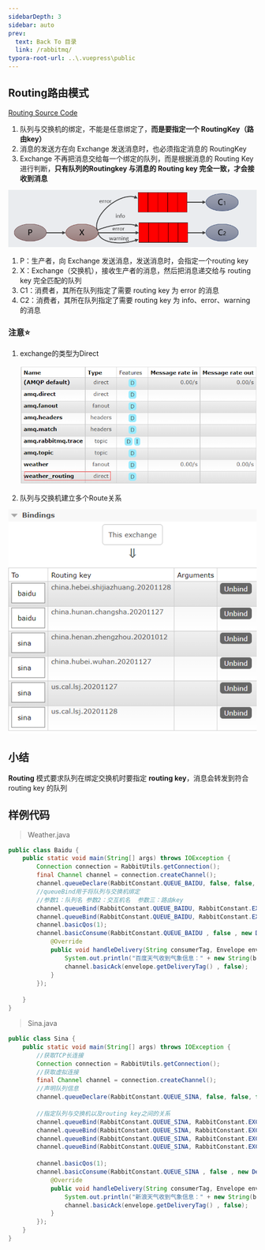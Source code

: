 ```yaml
---
sidebarDepth: 3
sidebar: auto
prev:
  text: Back To 目录
  link: /rabbitmq/
typora-root-url: ..\.vuepress\public
---
```


## Routing路由模式

[Routing Source Code](https://github.com/Q10Viking/learncode/tree/main/rabbitmq/_01_rabbitmq_java_api/src/main/java/org/hzz/routing)

1. 队列与交换机的绑定，不能是任意绑定了，**而是要指定一个 RoutingKey（路由key）**
2. 消息的发送方在向 Exchange 发送消息时，也必须指定消息的 RoutingKey
3. Exchange 不再把消息交给每一个绑定的队列，而是根据消息的 Routing Key 进行判断，**只有队列的Routingkey 与消息的 Routing key 完全一致，才会接收到消息**

![image-20211031021812135](/images/MySQL/image-20211031021812135.png)

1. P：生产者，向 Exchange 发送消息，发送消息时，会指定一个routing key
2. X：Exchange（交换机），接收生产者的消息，然后把消息递交给与 routing key 完全匹配的队列
3. C1：消费者，其所在队列指定了需要 routing key 为 error 的消息
4. C2：消费者，其所在队列指定了需要 routing key 为 info、error、warning 的消息

### 注意⭐

1. exchange的类型为Direct

   ![image-20211031022730353](/images/MySQL/image-20211031022730353.png)

2. 队列与交换机建立多个Route关系

![image-20211031022632041](/images/MySQL/image-20211031022632041.png)

## 小结

**Routing** 模式要求队列在绑定交换机时要指定 **routing key**，消息会转发到符合 routing key 的队列



## 样例代码

> Weather.java

```java
public class Baidu {
    public static void main(String[] args) throws IOException {
        Connection connection = RabbitUtils.getConnection();
        final Channel channel = connection.createChannel();
        channel.queueDeclare(RabbitConstant.QUEUE_BAIDU, false, false, false, null);
        //queueBind用于将队列与交换机绑定
        //参数1：队列名 参数2：交互机名  参数三：路由key
        channel.queueBind(RabbitConstant.QUEUE_BAIDU, RabbitConstant.EXCHANGE_WEATHER_ROUTING, "china.hunan.changsha.20201127");
        channel.queueBind(RabbitConstant.QUEUE_BAIDU, RabbitConstant.EXCHANGE_WEATHER_ROUTING, "china.hebei.shijiazhuang.20201128");
        channel.basicQos(1);
        channel.basicConsume(RabbitConstant.QUEUE_BAIDU , false , new DefaultConsumer(channel){
            @Override
            public void handleDelivery(String consumerTag, Envelope envelope, AMQP.BasicProperties properties, byte[] body) throws IOException {
                System.out.println("百度天气收到气象信息：" + new String(body));
                channel.basicAck(envelope.getDeliveryTag() , false);
            }
        });

    }
}
```

> Sina.java

```java
public class Sina {
    public static void main(String[] args) throws IOException {
        //获取TCP长连接
        Connection connection = RabbitUtils.getConnection();
        //获取虚拟连接
        final Channel channel = connection.createChannel();
        //声明队列信息
        channel.queueDeclare(RabbitConstant.QUEUE_SINA, false, false, false, null);

        //指定队列与交换机以及routing key之间的关系
        channel.queueBind(RabbitConstant.QUEUE_SINA, RabbitConstant.EXCHANGE_WEATHER_ROUTING, "us.cal.lsj.20201127");
        channel.queueBind(RabbitConstant.QUEUE_SINA, RabbitConstant.EXCHANGE_WEATHER_ROUTING, "china.hubei.wuhan.20201127");
        channel.queueBind(RabbitConstant.QUEUE_SINA, RabbitConstant.EXCHANGE_WEATHER_ROUTING, "us.cal.lsj.20201128");
        channel.queueBind(RabbitConstant.QUEUE_SINA, RabbitConstant.EXCHANGE_WEATHER_ROUTING, "china.henan.zhengzhou.20201012");

        channel.basicQos(1);
        channel.basicConsume(RabbitConstant.QUEUE_SINA , false , new DefaultConsumer(channel){
            @Override
            public void handleDelivery(String consumerTag, Envelope envelope, AMQP.BasicProperties properties, byte[] body) throws IOException {
                System.out.println("新浪天气收到气象信息：" + new String(body));
                channel.basicAck(envelope.getDeliveryTag() , false);
            }
        });
    }
}
```

